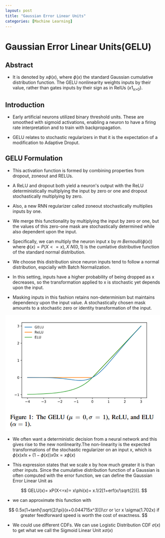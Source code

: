 ```yaml
---
layout: post
title: "Gaussian Error Linear Units"
categories: [Machine Learning]
---
```

# Gaussian Error Linear Units(GELU)

## Abstract

- It is denoted by $x\phi(x)$, where $\phi(x)$ the standard Gaussian cumulative distribution function. The GELU nonlinearity weights inputs by their value, rather than gates inputs by their sign as in RelUs $(x1_{\text{x>0}})$. 

## Introduction

- Early artificial neurons utilized binary threshold units. These are smoothed with sigmoid activations, enabling a neuron to have a firing rate interpretation and to train with backpropagation. 

- GELU relates to stochastic regularizers in that it is the expectation of a modification to Adaptive Droput. 

## GELU Formulation

- This activation function is formed by combining properties from dropout, zoneout and RELUs.

- A ReLU and dropout both yield a neuron's output with the ReLU deterministically multiplying the input by zero or one and dropout stochastically  multiplying by zero.

- Also, a new RNN regularizer called zoneout stochastically multiplies inputs by one.

- We merge this functionality by multiplying the input by zero or one, but the values of this zero-one mask are stochastically determined while also dependent upon the input. 

- Specifically, we can multiply the neuron input x by $m~Bernoulli(\phi(x))$ where $\phi(x)=P(X<=x),X~N(0,1)$ is the cumlative distributive function of the standard normal distribution.

- We choose this distribution since neuron inputs tend to follow a normal distribution, espcially with Batch Normalization. 

- In this setting, inputs have a higher probability of being dropped as x decreases, so the transformation applied to x is stochastic yet depends upon the input.

- Masking inputs in this fashion retains non-determinism but maintains dependency upon the input value. A stochastically chosen mask amounts to a stochastic zero or identity transformation of the input.

![alt text](images/image-14.png)

- We often want a deterministic decision from a neural network and this gives rise to the new nonlinearity.The non-linearity is the expected transformations of the stochastic regularizer on an input x, which is $\phi(\text{x})x I\text{x}+(1-\phi(x)) x 0\text{x}=x\phi(x)$

- This expression states that we scale x by how much greater it is than other inputs. Since the cumulative distribution function of a Gaussian is often computed with the error function, we can define the Gaussian Error Linear Unit as

$$
  GELU(x)= xP(X<=x)= x\phi(x)= x.1/2[1+erf(x/\sqrt{2})].
$$

- we can approximate this function with

$$
    0.5x(1+tanh[\sqrt{2/\pi}(x+0.044715x^3)])\cr
    or \cr
    x \sigma(1.702x) if greater feedforward speed is worth the cost of exactness.
$$

- We could use different CDFs. We can use Logistic Distribution CDF $\sigma(x)$ to get what we call the Sigmoid Linear Unit $x\sigma(x)$
